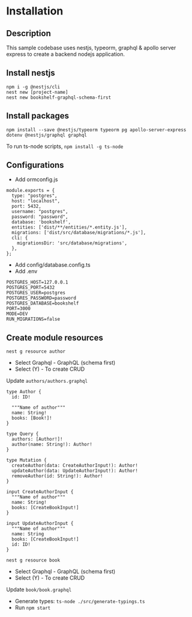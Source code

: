 # Installation

## Description

This sample codebase uses nestjs, typeorm, graphql & apollo server express to create a backend nodejs application.

## Install nestjs

```:bash
npm i -g @nestjs/cli
nest new [project-name]
nest new bookshelf-graphql-schema-first
```

## Install packages

`npm install --save @nestjs/typeorm typeorm pg apollo-server-express dotenv @nestjs/graphql graphql`

To run ts-node scripts,  `npm install -g ts-node`

## Configurations

- Add ormconfig.js

```:js
module.exports = {
  type: "postgres",
  host: "localhost",
  port: 5432,
  username: "postgres",
  password: "password",
  database: 'bookshelf',
  entities: ['dist/**/entities/*.entity.js'],
  migrations: ['dist/src/database/migrations/*.js'],
  cli: {
    migrationsDir: 'src/database/migrations',
  },
};
```

- Add config/database.config.ts
- Add .env

```:env
POSTGRES_HOST=127.0.0.1
POSTGRES_PORT=5432
POSTGRES_USER=postgres
POSTGRES_PASSWORD=password
POSTGRES_DATABASE=bookshelf
PORT=3000
MODE=DEV
RUN_MIGRATIONS=false
```

## Create module resources

`nest g resource author`

- Select Graphql - GraphQL (schema first)
- Select (Y) - To create CRUD

Update `authors/authors.graphql`

```:gql
type Author {
  id: ID!

  """Name of author"""
  name: String!
  books: [Book!]!
}

type Query {
  authors: [Author!]!
  author(name: String!): Author!
}

type Mutation {
  createAuthor(data: CreateAuthorInput!): Author!
  updateAuthor(data: UpdateAuthorInput!): Author!
  removeAuthor(id: String!): Author!
}

input CreateAuthorInput {
  """Name of author"""
  name: String!
  books: [CreateBookInput!]
}

input UpdateAuthorInput {
  """Name of author"""
  name: String
  books: [CreateBookInput!]
  id: ID!
}
```

`nest g resource book`

- Select Graphql - GraphQL (schema first)
- Select (Y) - To create CRUD

Update `book/book.graphql`

- Generate types: `ts-node ./src/generate-typings.ts`
- Run `npm start`
